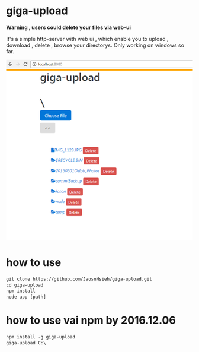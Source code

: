 # giga-upload
**Warning , users could delete your files via web-ui**

  It's a simple http-server with web ui , which enable you to upload , download , delete , browse your directorys. 
  Only working on windows so far.

![alt tag](https://raw.githubusercontent.com/JaosnHsieh/giga-upload/master/screenshot/screebshot_201612041508.PNG)

# how to use
```
git clone https://github.com/JaosnHsieh/giga-upload.git
cd giga-upload
npm install
node app [path]
```

# how to use vai npm by 2016.12.06
```
npm install -g giga-upload
giga-upload C:\

```
